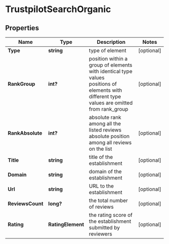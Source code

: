 # TrustpilotSearchOrganic


## Properties

| Name | Type | Description | Notes |
|------------ | ------------- | ------------- | -------------|
**Type** | **string** | type of element |[optional]|
**RankGroup** | **int?** | position within a group of elements with identical type values<br>positions of elements with different type values are omitted from rank_group |[optional]|
**RankAbsolute** | **int?** | absolute rank among all the listed reviews<br>absolute position among all reviews on the list |[optional]|
**Title** | **string** | title of the establishment |[optional]|
**Domain** | **string** | domain of the establishment |[optional]|
**Url** | **string** | URL to the establishment |[optional]|
**ReviewsCount** | **long?** | the total number of reviews |[optional]|
**Rating** | **RatingElement** | the rating score of the establishment submitted by reviewers |[optional]|